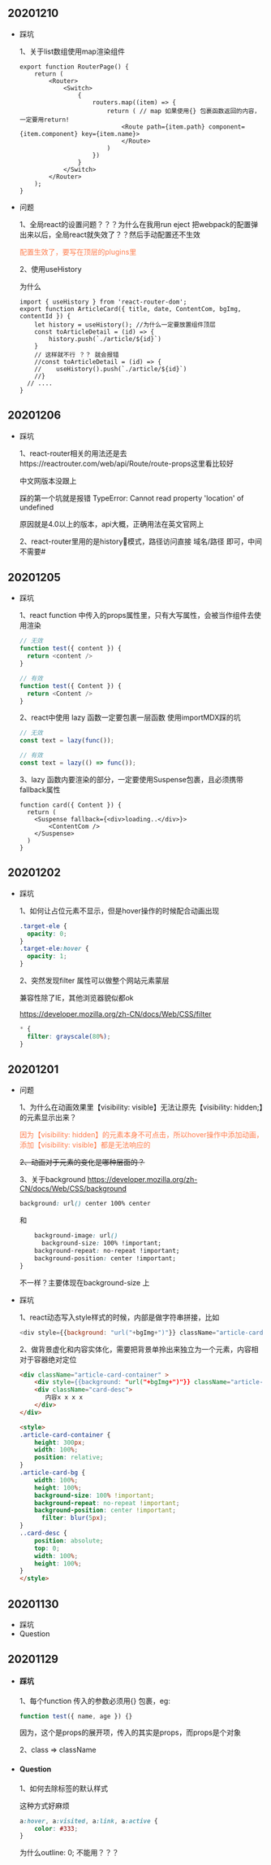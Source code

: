 ## 20201210

- 踩坑

  1、关于list数组使用map渲染组件

  ```react
  export function RouterPage() {
      return (
          <Router>
              <Switch>
                  {
                      routers.map((item) => {
                          return ( // map 如果使用{} 包裹函数返回的内容，一定要用return!
                              <Route path={item.path} component={item.component} key={item.name}>
                              </Route>
                          )
                      })
                  }
              </Switch>
          </Router>
      );
  }
  ```
  
- 问题

  1、全局react的设置问题？？？为什么在我用run eject 把webpack的配置弹出来以后，全局react就失效了？？然后手动配置还不生效

  <font color="coral">配置生效了，要写在顶层的plugins里</font>

  2、使用useHistory

  为什么
  
  ```react
  import { useHistory } from 'react-router-dom';
  export function ArticleCard({ title, date, ContentCom, bgImg, contentId }) {
      let history = useHistory(); //为什么一定要放置组件顶层
      const toArticleDetail = (id) => {
          history.push(`./article/${id}`)
      }
      // 这样就不行 ？？ 就会报错
      //const toArticleDetail = (id) => {
      //    useHistory().push(`./article/${id}`)
      //}
    // ....
  }
  ```

## 20201206

- 踩坑

  1、react-router相关的用法还是去https://reactrouter.com/web/api/Route/route-props这里看比较好

  中文网版本没跟上

  踩的第一个坑就是报错 TypeError: Cannot read property 'location' of undefined

  原因就是4.0以上的版本，api大概，正确用法在英文官网上

  2、react-router里用的是history模式，路径访问直接 域名/路径 即可，中间不需要#

## 20201205

- 踩坑

  1、react function 中传入的props属性里，只有大写属性，会被当作组件去使用渲染

  ```javascript
  // 无效
  function test({ content }) {
    return <content />
  }
  
  // 有效
  function test({ Content }) {
    return <Content />
  }
  ```

  2、react中使用 lazy 函数一定要包裹一层函数 使用importMDX踩的坑

  ```javascript
  // 无效
  const text = lazy(func());
  
  // 有效
  const text = lazy(() => func());
  ```

  3、lazy 函数内要渲染的部分，一定要使用Suspense包裹，且必须携带fallback属性

  ```react
  function card({ Content }) {
    return (
      <Suspense fallback={<div>loading..</div>}>
          <ContentCom />
      </Suspense>
    )
  }
  ```

  

  

## 20201202

- 踩坑

  1、如何让占位元素不显示，但是hover操作的时候配合动画出现

  ```scss
  .target-ele {
    opacity: 0;
  }
  .target-ele:hover {
    opacity: 1;
  }
  ```

  2、突然发现filter 属性可以做整个网站元素蒙层

  兼容性除了IE，其他浏览器貌似都ok

  https://developer.mozilla.org/zh-CN/docs/Web/CSS/filter

  ```css
  * {
    filter: grayscale(80%);
  }
  ```

  

## 20201201

- 问题

  1、为什么在动画效果里【visibility: visible】无法让原先【visibility: hidden;】的元素显示出来？

  <font color="coral">因为【visibility: hidden】的元素本身不可点击，所以hover操作中添加动画，添加【visibility: visible】都是无法响应的</font>

  ~~2、动画对于元素的变化是哪种层面的？~~

  3、关于background https://developer.mozilla.org/zh-CN/docs/Web/CSS/background

  ```css
  background: url() center 100% center
  ```

  和

  ```css
      background-image: url()
  		background-size: 100% !important;
      background-repeat: no-repeat !important;
      background-position: center !important;
  }
  ```

  不一样？主要体现在background-size 上

  

- 踩坑

  1、react动态写入style样式的时候，内部是做字符串拼接，比如

  ```	javascript
  <div style={{background: "url("+bgImg+")"}} className="article-card-bg"></div>
  ```

  2、做背景虚化和内容实体化，需要把背景单拎出来独立为一个元素，内容相对于容器绝对定位

  ```html
  <div className="article-card-container" >
      <div style={{background: "url("+bgImg+")"}} className="article-card-bg"></div>
      <div className="card-desc">
         内容x x x x
      </div>
  </div>
  
  <style>
  .article-card-container {
      height: 300px;
      width: 100%;
      position: relative;
  }
  .article-card-bg {
      width: 100%;
      height: 100%;
      background-size: 100% !important;
      background-repeat: no-repeat !important;
      background-position: center !important;
    	filter: blur(5px);
  }
  ..card-desc {
      position: absolute;
      top: 0;
      width: 100%;
      height: 100%;
  }
  </style>
  ```

  



## 20201130

- 踩坑
- Question


## 20201129

- #### 踩坑

  1、每个function 传入的参数必须用{} 包裹，eg:

  ```javascript
  function test({ name, age }) {}
  ```
  因为，这个是props的展开项，传入的其实是props，而props是个对象

  2、class => className

- #### Question

  1、如何去除<a>标签的默认样式
  
  这种方式好麻烦
  
    ```CSS
    a:hover, a:visited, a:link, a:active {
        color: #333;
    }
    ```
    为什么outline: 0; 不能用？？？